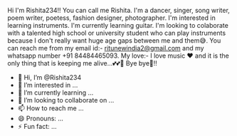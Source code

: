 Hi
I'm Rishita234!! You can call me Rishita.
I'm a dancer, singer, song writer, poem writer, poetess, fashion designer, photographer.
I'm interested in learning instruments.
I'm currently learning guitar.
I'm looking to colaborate with a talented high school or university student who can play instruments because I don't really want huge age gaps between me and them😅. 
You can reach me from my email id:- ritunewindia2@gmail.com 
and my whatsapp number +91 84484465093.
My love:- I love music ❤️ and it is the only thing that is keeping me alive...💕💕🤗
Bye bye👋!!
- 👋 Hi, I’m @Rishita234
- 👀 I’m interested in ...
- 🌱 I’m currently learning ...
- 💞️ I’m looking to collaborate on ...
- 📫 How to reach me ...
- 😄 Pronouns: ...
- ⚡ Fun fact: ...

<!---
Rishita234/Rishita234 is a ✨ special ✨ repository because its `README.md` (this file) appears on your GitHub profile.
You can click the Preview link to take a look at your changes.
--->
